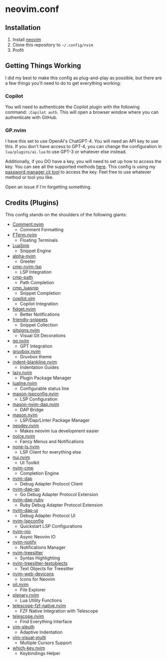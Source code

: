# neovim.conf

## Installation

1. Install [neovim](https://github.com/neovim/neovim/blob/master/INSTALL.md)
2. Clone this repository to `~/.config/nvim`
3. Profit

## Getting Things Working

I did my best to make this config as plug-and-play as possible, but there are a few things you'll need to do to get everything working:

### Copilot

You will need to authenticate the Copilot plugin with the following command: `:Copilot auth`. This will open a browser window where you can authenticate with GitHub.

### GP.nvim

I have this set to use OpenAI's ChatGPT-4. You will need an API key to use this. If you don't have access to GPT-4, you can change the configuration in `lua/plugins/ai.lua` to use GPT-3 or whatever else instead.

Additionally, if you DO have a key, you will need to set up how to access the key. You can see all the supported methods [here](https://github.com/Robitx/gp.nvim#2-openai-api-key). This config is using my [password manager cli tool](https://bitwarden.com/help/cli/) to access the key. Feel free to use whatever method or tool you like.

Open an issue if I'm forgetting something.

## Credits (Plugins)

This config stands on the shoulders of the following giants:

- [Comment.nvim](https://github.com/numToStr/Comment.nvim)
  - Comment Formatting
- [FTerm.nvim](https://github.com/numToStr/FTerm.nvim)
  - Floating Terminals
- [LuaSnip](https://github.com/L3MON4D3/LuaSnip)
  - Snippet Engine
- [alpha-nvim](https://github.com/goolord/alpha-nvim)
  - Greeter
- [cmp-nvim-lsp](https://github.com/hrsh7th/cmp-nvim-lsp)
  - LSP Integration
- [cmp-path](https://github.com/hrsh7th/cmp-path)
  - Path Completion
- [cmp_luasnip](https://github.com/saadparwaiz1/cmp_luasnip)
  - Snippet Completion
- [copilot.vim](https://github.com/github/copilot.vim)
  - Copilot Integration
- [fidget.nvim](https://github.com/j-hui/fidget.nvim)
  - Better Notifications
- [friendly-snippets](https://github.com/rafamadriz/friendly-snippets)
  - Snippet Collection
- [gitsigns.nvim](https://github.com/lewis6991/gitsigns.nvim)
  - Visual Git Decorations
- [gp.nvim](https://github.com/Robitx/gp.nvim)
  - GPT Integration
- [gruvbox.nvim](https://github.com/ellisonleao/gruvbox.nvim)
  - Gruvbox theme
- [indent-blankline.nvim](https://github.com/lukas-reineke/indent-blankline.nvim)
  - Indentation Guides
- [lazy.nvim](https://github.com/folke/lazy.nvim)
  - Plugin Package Manager
- [lualine.nvim](https://github.com/nvim-lualine/lualine.nvim)
  - Configurable status line
- [mason-lspconfig.nvim](https://github.com/williamboman/mason-lspconfig.nvim)
  - LSP Configuration
- [mason-nvim-dap.nvim](https://github.com/jay-babu/mason-nvim-dap.nvim)
  - DAP Bridge
- [mason.nvim](https://github.com/williamboman/mason.nvim)
  - LSP/Dap/Linter Package Manager
- [neodev.nvim](https://github.com/folke/neodev.nvim)
  - Makes neovim lua development easier
- [noice.nvim](https://github.com/folke/noice.nvim)
  - Fancy Menus and Notifications
- [none-ls.nvim](https://github.com/nvimtools/none-ls.nvim)
  - LSP Client for everything else
- [nui.nvim](https://github.com/MunifTanjim/nui.nvim)
  - UI Toolkit
- [nvim-cmp](https://github.com/hrsh7th/nvim-cmp)
  - Completion Engine
- [nvim-dap](https://github.com/mfussenegger/nvim-dap)
  - Debug Adapter Protocol Client
- [nvim-dap-go](https://github.com/leoluz/nvim-dap-go)
  - Go Debug Adapter Protocol Extension
- [nvim-dap-ruby](https://github.com/suketa/nvim-dap-ruby)
  - Ruby Debug Adapter Protocol Extension
- [nvim-dap-ui](https://github.com/rcarriga/nvim-dap-ui)
  - Debug Adapter Protocol UI
- [nvim-lspconfig](https://github.com/neovim/nvim-lspconfig)
  - Quickstart LSP Configurations
- [nvim-nio](https://github.com/nvim-neotest/nvim-nio)
  - Async Neovim IO
- [nvim-notify](https://github.com/rcarriga/nvim-notify)
  - Notifications Manager
- [nvim-treesitter](https://github.com/nvim-treesitter/nvim-treesitter)
  - Syntax Highlighting
- [nvim-treesitter-textobjects](https://github.com/nvim-treesitter/nvim-treesitter-textobjects)
  - Text Objects for Treesitter
- [nvim-web-devicons](https://github.com/nvim-tree/nvim-web-devicons)
  - Icons for Neovim
- [oil.nvim](https://github.com/stevearc/oil.nvim)
  - File Explorer
- [plenary.nvim](https://github.com/nvim-lua/plenary.nvim)
  - Lua Utility Functions
- [telescope-fzf-native.nvim](https://github.com/nvim-telescope/telescope-fzf-native.nvim)
  - FZF Native Integration with Telescope
- [telescope.nvim](https://github.com/nvim-telescope/telescope.nvim)
  - Find Everything Interface
- [vim-sleuth](https://github.com/tpope/vim-sleuth)
  - Adaptive Indentation
- [vim-visual-multi](https://github.com/mg979/vim-visual-multi)
  - Multiple Cursors Support
- [which-key.nvim](https://github.com/folke/which-key.nvim)
  - Keybindings Helper
